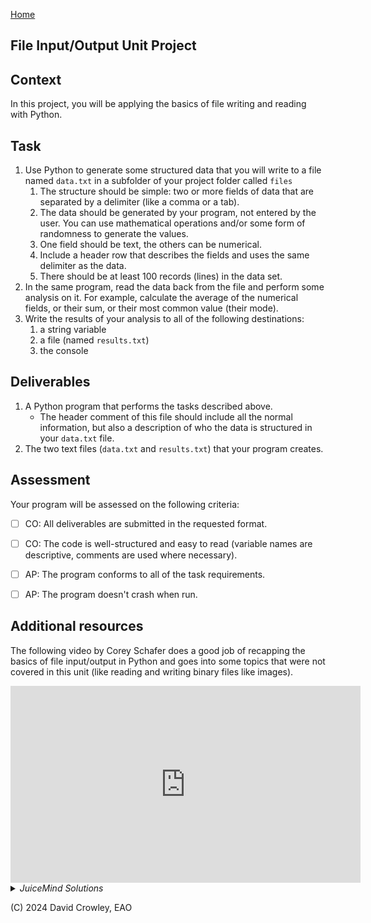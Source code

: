 [Home](index.md#practical-assessment) 

## File Input/Output Unit Project


## Context

In this project, you will be applying the basics of file writing and reading with Python.

## Task

1. Use Python to generate some structured data that you will write to a file named `data.txt` in a subfolder of your project folder called `files`
   1. The structure should be simple: two or more fields of data that are separated by a delimiter (like a comma or a tab). 
   2. The data should be generated by your program, not entered by the user. You can use mathematical operations and/or some form of randomness to generate the values.
   3. One field should be text, the others can be numerical.
   4. Include a header row that describes the fields and uses the same delimiter as the data.
   5. There should be at least 100 records (lines) in the data set.
2. In the same program, read the data back from the file and perform some analysis on it. For example, calculate the average of the numerical fields, or their sum, or their most common value (their mode).
3. Write the results of your analysis to all of the following destinations:
   1. a string variable
   2. a file (named `results.txt`)
   3. the console

## Deliverables

1. A Python program that performs the tasks described above.
   - The header comment of this file should include all the normal information, but also a description of who the data is structured in your `data.txt` file.
2. The two text files (`data.txt` and `results.txt`) that your program creates.

## Assessment

Your program will be assessed on the following criteria:

-[ ] CO: All deliverables are submitted in the requested format.

-[ ] CO: The code is well-structured and easy to read (variable names are descriptive, comments are used where necessary).

-[ ] AP: The program conforms to all of the task requirements.

-[ ] AP: The program doesn't crash when run.


## Additional resources

The following video by Corey Schafer does a good job of recapping the basics of file input/output in Python and goes into some topics that were not covered in this unit (like reading and writing binary files like images).

<iframe width="560" height="315" src="https://www.youtube.com/embed/Uh2ebFW8OYM?si=Hv3H6GNUnXxGD_IW" title="YouTube video player" frameborder="0" allow="accelerometer; autoplay; clipboard-write; encrypted-media; gyroscope; picture-in-picture; web-share" referrerpolicy="strict-origin-when-cross-origin" allowfullscreen></iframe>

<details><summary><i>JuiceMind Solutions</i></summary>

<p>main.py</p>

<pre><code class="language-python">
import final
</code></pre>

<p>final.py</p>

<pre><code class="language-python">
"""
Name: David Crowley
Date: May 31st, 2024
File: main.py
Description:
This is an exemplar for the final task in the File IO unit.

The generated data is structured as follows, using a ~ as the delimiter because the
text itself can contain commas:

Random text~Random number

The program generates 100 of these records and saves them to a file called "data.txt".

It then reads the file and calculates the average word length and the finds the biggest
number in the file.

Finally it writes the results to a file called "results.txt".

~~~~~~~

For generating the random text, it uses a random substring from an excerpt from Oliver 
Twist that is saved in the `final_random_source.txt` file. The random number is just 
the sum of the ASCII values of the characters in the random text divided by a random number.
"""

import random

#
# GENERATE THE DATA
#

# get the source text for generating the random strings

with open("final_random_source.txt", "r") as f:
    source_text = f.read()

# remove all the newlines and extra spaces
source_text = source_text.replace("\n", " ").replace("  ", " ")

n = 101 # number of records to generate
text_values = []
number_values = []

# generate the random text values
size = 20 # max length of each value
max = len(source_text) - size

for i in range(n):
    start = random.randint(0, max)
    end = start + random.randint(3, size)
    text_values.append(source_text[start:end])

# generate the random number values
for text in text_values:
    number = sum([ord(c) for c in text])
    number /= random.randint(3, 7)
    number_values.append(number)

#
# WRITE THE DATA TO A FILE
#

with open("data.txt", "w") as f:
    f.write("Text~Number\n")
    for i in range(n):
        f.write(f"{text_values[i]}~{number_values[i]}\n")

#
# READ THE DATA FROM THE FILE AND ANALYZE IT
#

with open("data.txt", "r") as f:
    f.readline() # skip the header
    lines = f.readlines()

# traverse the lines to calculate the average word length and track the biggest number

quantity = len(lines)
total_length = 0
biggest_number = 0
biggest_number_text = ""

for line in lines:
    text, number = line.strip().split("~") # split the line into text and number
    # collect the length of the text
    total_length += len(text)
    # check if the number is the biggest
    number = float(number)
    if number > biggest_number:
        biggest_number = number
        biggest_number_text = text

average_length = total_length / quantity

#
# PREPARE THE OUTPUT
#

# as a string
output = f"Average word length: {average_length:.1f}\n"
output += f"Biggest number: {biggest_number:.1f} ('{biggest_number_text}')\n"

# to a file
with open("results.txt", "w") as f:
    f.write(output)

# to the console
print(output)
</code></pre>

<p>final_random_source.txt</p>

<pre>
old lady or gentleman, who was surrounded by a great number of nephews
and nieces, who had been perfectly inconsolable during the previous
illness, and whose grief had been wholly irrepressible even on the most
public occasions, they would be as happy among themselves as need
be—quite cheerful and contented—conversing together with as much
freedom and gaiety, as if nothing whatever had happened to disturb
them. Husbands, too, bore the loss of their wives with the most heroic
calmness. Wives, again, put on weeds for their husbands, as if, so far
from grieving in the garb of sorrow, they had made up their minds to
render it as becoming and attractive as possible. It was observable,
too, that ladies and gentlemen who were in passions of anguish during
the ceremony of interment, recovered almost as soon as they reached
home, and became quite composed before the tea-drinking was over. All
this was very pleasant and improving to see; and Oliver beheld it with
great admiration.

That Oliver Twist was moved to resignation by the example of these good
people, I cannot, although I am his biographer, undertake to affirm
with any degree of confidence; but I can most distinctly say, that for
many months he continued meekly to submit to the domination and
ill-treatment of Noah Claypole: who used him far worse than before, now
that his jealousy was roused by seeing the new boy promoted to the
black stick and hat-band, while he, the old one, remained stationary in
the muffin-cap and leathers. Charlotte treated him ill, because Noah
did; and Mrs. Sowerberry was his decided enemy, because Mr. Sowerberry
was disposed to be his friend; so, between these three on one side, an
</pre>


</details><p></p>

(C) 2024 David Crowley, EAO